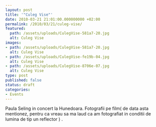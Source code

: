 ```yaml
---
layout: post
title: '"Culeg Vise"'
date: 2010-03-21 21:01:00.000000000 +02:00
permalink: /2010/03/21/culeg-vise/
featured:
  path: /assets/uploads/CulegVise-581a7-20.jpg
  alt: Culeg Vise
images:
- path: /assets/uploads/CulegVise-581a7-20.jpg
  alt: Culeg Vise
- path: /assets/uploads/CulegVise-fe19b-04.jpg
  alt: Culeg Vise
- path: /assets/uploads/CulegVise-8706e-07.jpg
  alt: Culeg Vise
type: post
published: false
status: draft
categories:
- Events
---
```

Paula Seling in concert la Hunedoara.
Fotografii pe film( de data asta mentionez, pentru ca vreau sa ma laud ca am fotografiat in conditii de lumina de tip un reflector ) .
